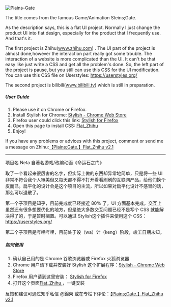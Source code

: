 ![Plains-Gate](http://pic4.zhimg.com/e0b0f57df6c510302a79c5f5b552f7ab_b.jpg)

The title comes from the famous Game/Animation Steins;Gate.

As the description says, this is a flat UI project. Normally I just change the product UI into flat design, especially for the product that I frequently use. And that's it.

The first project is Zhihu(www.zhihu.com) . The UI part of the project is almost done,however the interaction part really got some trouble. The interaction of a website is more complicated than the UI. It can't be that easy like just write a CSS and get all the problem's done. So, the left part of the project is pause, but you still can use this CSS for the UI modification. You can use this CSS file on Userstyles: https://userstyles.org/

The second project is bilibili(www.bilibili.tv) which is still in preparation.

##### User Guide

1. Please use it on Chrome or Firefox.
2. Install Stylish for Chrome: [Stylish - Chrome Web Store](https://chrome.google.com/webstore/detail/stylish/fjnbnpbmkenffdnngjfgmeleoegfcffe/)
3. Firefox user could click this link: [Stylish for Firefox](https://addons.mozilla.org/en-US/firefox/addon/stylish/?src=external-userstyleshome/)
4. Open this page to install CSS: [Flat_Zhihu ](https://userstyles.org/styles/108011/flat-zhihu-v2-1/)
5. Enjoy!

If you have any problems or advices with this project, comment or send me a message on Zhihu:[【Plains;Gate.】Flat_Zhihu v2.1](http://zhuanlan.zhihu.com/my-little-airplane/20294251)


----

项目名 Neta 自著名游戏/改编动画《命运石之门》

取了一个看起来很厉害的名字，但实际上做的东西却异常地简单，只是将一些 UI 非常不符合我个人审美但又每天都不得不打开看看刷刷的互联网产品，给他们换个皮而已。扁平化的设计会是这个项目的主流，所以如果对扁平化设计不感冒的话，那么可以退散了。

第一个子项目是知乎，目前完成度已经接近 80% 了。UI 方面基本完成，交互上虽然还有很多想要优化的地方，但是绝大多数交互问题已经不是写个 CSS 就能解决得了的，于是暂时搁置。可以通过 Stylish这个插件来使用这个 CSS：https://userstyles.org/

第二个子项目是哔哩哔哩，目前处于设（wa）计（keng）阶段，竣工日期未知。

##### 如何使用

1. 确认自己用的是 Chrome 谷歌浏览器或 Firefox 火狐浏览器
2. Chrome 用户请下载并安装好 Stylish 这个扩展程序：[Stylish - Chrome Web Store](https://chrome.google.com/webstore/detail/stylish/fjnbnpbmkenffdnngjfgmeleoegfcffe/)
3. Firefox 用户请到这里安装： [Stylish for Firefox](https://addons.mozilla.org/en-US/firefox/addon/stylish/?src=external-userstyleshome/)
4. 打开这个页面[Flat_Zhihu ](https://userstyles.org/styles/108011/flat-zhihu-v2-1/)，一键安装

反馈和建议可通过知乎私信 @錦榮 或在专栏下评论：[【Plains;Gate.】Flat_Zhihu v2.1](http://zhuanlan.zhihu.com/my-little-airplane/20294251)
